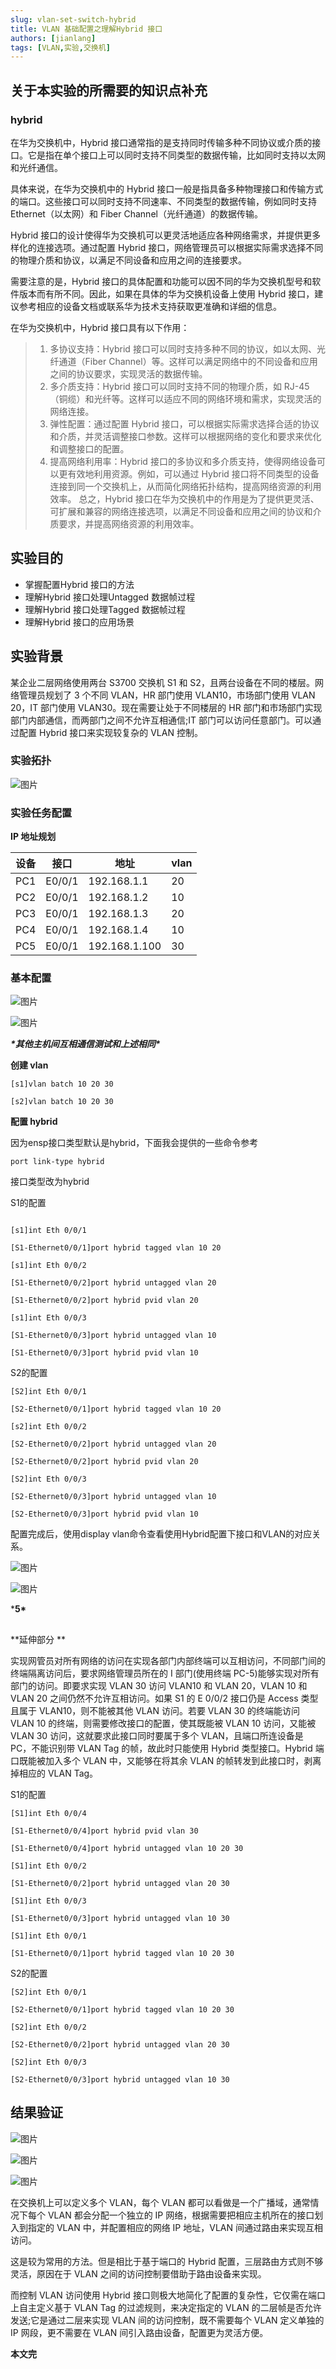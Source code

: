 ```yaml
---
slug: vlan-set-switch-hybrid
title: VLAN 基础配置之理解Hybrid 接口
authors: [jianlang]
tags: [VLAN,实验,交换机]
---
```


## 关于本实验的所需要的知识点补充

### hybrid

在华为交换机中，Hybrid 接口通常指的是支持同时传输多种不同协议或介质的接口。它是指在单个接口上可以同时支持不同类型的数据传输，比如同时支持以太网和光纤通信。

具体来说，在华为交换机中的 Hybrid 接口一般是指具备多种物理接口和传输方式的端口。这些接口可以同时支持不同速率、不同类型的数据传输，例如同时支持 Ethernet（以太网）和 Fiber Channel（光纤通道）的数据传输。

Hybrid 接口的设计使得华为交换机可以更灵活地适应各种网络需求，并提供更多样化的连接选项。通过配置 Hybrid 接口，网络管理员可以根据实际需求选择不同的物理介质和协议，以满足不同设备和应用之间的连接要求。

需要注意的是，Hybrid 接口的具体配置和功能可以因不同的华为交换机型号和软件版本而有所不同。因此，如果在具体的华为交换机设备上使用 Hybrid 接口，建议参考相应的设备文档或联系华为技术支持获取更准确和详细的信息。

在华为交换机中，Hybrid 接口具有以下作用：

> 1. 多协议支持：Hybrid 接口可以同时支持多种不同的协议，如以太网、光纤通道（Fiber Channel）等。这样可以满足网络中的不同设备和应用之间的协议要求，实现灵活的数据传输。
> 2. 多介质支持：Hybrid 接口可以同时支持不同的物理介质，如 RJ-45（铜缆）和光纤等。这样可以适应不同的网络环境和需求，实现灵活的网络连接。
> 3. 弹性配置：通过配置 Hybrid 接口，可以根据实际需求选择合适的协议和介质，并灵活调整接口参数。这样可以根据网络的变化和要求来优化和调整接口的配置。
> 4. 提高网络利用率：Hybrid 接口的多协议和多介质支持，使得网络设备可以更有效地利用资源。例如，可以通过 Hybrid 接口将不同类型的设备连接到同一个交换机上，从而简化网络拓扑结构，提高网络资源的利用效率。
总之，Hybrid 接口在华为交换机中的作用是为了提供更灵活、可扩展和兼容的网络连接选项，以满足不同设备和应用之间的协议和介质要求，并提高网络资源的利用效率。

## 实验目的 

- 掌握配置Hybrid 接口的方法
- 理解Hybrid 接口处理Untagged 数据帧过程
- 理解Hybrid 接口处理Tagged 数据帧过程
- 理解Hybrid 接口的应用场景

## 实验背景 

某企业二层网络使用两台 S3700 交换机 S1 和 S2，且两台设备在不同的楼层。网络管理员规划了 3 个不同 VLAN，HR 部门使用 VLAN10，市场部门使用 VLAN 20，IT 部门使用 VLAN30。现在需要让处于不同楼层的 HR 部门和市场部门实现部门内部通信，而两部门之间不允许互相通信;IT 部门可以访问任意部门。可以通过配置 Hybrid 接口来实现较复杂的 VLAN 控制。

### 实验拓扑 

![图片](1.png)

### 实验任务配置 

**IP 地址规划**

| 设备 | 接口   | 地址          | vlan |
| ---- | ------ | ------------- | ---- |
| PC1  | E0/0/1 | 192.168.1.1   | 20   |
| PC2  | E0/0/1 | 192.168.1.2   | 10   |
| PC3  | E0/0/1 | 192.168.1.3   | 20   |
| PC4  | E0/0/1 | 192.168.1.4   | 10   |
| PC5  | E0/0/1 | 192.168.1.100 | 30   |

### 基本配置

![图片](2.png)

![图片](3.png)



***\*其他主机间互相通信测试和上述相同\****

**创建 vlan**

```
[s1]vlan batch 10 20 30

[s2]vlan batch 10 20 30
```

**配置 hybrid**

因为ensp接口类型默认是hybrid，下面我会提供的一些命令参考

```
port link-type hybrid
```

接口类型改为hybrid

S1的配置

```

[s1]int Eth 0/0/1

[S1-Ethernet0/0/1]port hybrid tagged vlan 10 20

[s1]int Eth 0/0/2

[S1-Ethernet0/0/2]port hybrid untagged vlan 20

[S1-Ethernet0/0/2]port hybrid pvid vlan 20

[s1]int Eth 0/0/3

[S1-Ethernet0/0/3]port hybrid untagged vlan 10

[S1-Ethernet0/0/3]port hybrid pvid vlan 10

```

S2的配置

```
[S2]int Eth 0/0/1

[S2-Ethernet0/0/1]port hybrid tagged vlan 10 20

[s2]int Eth 0/0/2

[S2-Ethernet0/0/2]port hybrid untagged vlan 20

[S2-Ethernet0/0/2]port hybrid pvid vlan 20

[S2]int Eth 0/0/3

[S2-Ethernet0/0/3]port hybrid untagged vlan 10

[S2-Ethernet0/0/3]port hybrid pvid vlan 10
```

配置完成后，使用display vlan命令查看使用Hybrid配置下接口和VLAN的对应关系。

![图片](4.png)

![图片](5.png)

***5\***

##   

**延伸部分
**

实现网管员对所有网络的访问在实现各部门内部终端可以互相访问，不同部门间的终端隔离访问后，要求网络管理员所在的 I 部门(使用终端 PC-5)能够实现对所有部门的访问。即要求实现 VLAN 30 访问 VLAN10 和 VLAN 20，VLAN 10 和 VLAN 20 之间仍然不允许互相访问。如果 S1 的 E 0/0/2 接口仍是 Access 类型且属于 VLAN10，则不能被其他 VLAN 访问。若要 VLAN 30 的终端能访问 VLAN 10 的终端，则需要修改接口的配置，使其既能被 VLAN 10 访问，又能被 VLAN 30 访问，这就要求此接口同时要属于多个 VLAN，且端口所连设备是 PC，不能识别带 VLAN Tag 的帧，故此时只能使用 Hybrid 类型接口。Hybrid 端口既能被加入多个 VLAN 中，又能够在将其余 VLAN 的帧转发到此接口时，剥离掉相应的 VLAN Tag。

S1的配置

```
[S1]int Eth 0/0/4

[S1-Ethernet0/0/4]port hybrid pvid vlan 30

[S1-Ethernet0/0/4]port hybrid untagged vlan 10 20 30

[S1]int Eth 0/0/2

[S1-Ethernet0/0/2]port hybrid untagged vlan 20 30

[S1]int Eth 0/0/3

[S1-Ethernet0/0/3]port hybrid untagged vlan 10 30

[S1]int Eth 0/0/1

[S1-Ethernet0/0/1]port hybrid tagged vlan 10 20 30
```

S2的配置

```
[S2]int Eth 0/0/1

[S2-Ethernet0/0/1]port hybrid tagged vlan 10 20 30

[S2]int Eth 0/0/2

[S2-Ethernet0/0/2]port hybrid untagged vlan 20 30

[S2]int Eth 0/0/3

[S2-Ethernet0/0/3]port hybrid untagged vlan 10 30
```

## 结果验证

![图片](6.png)

![图片](7.png)

![图片](8.png)

在交换机上可以定义多个 VLAN，每个 VLAN 都可以看做是一个广播域，通常情况下每个 VLAN 都会分配一个独立的 IP 网络，根据需要把相应主机所在的接口划入到指定的 VLAN 中，并配置相应的网络 IP 地址，VLAN 间通过路由来实现互相访问。

这是较为常用的方法。但是相比于基于端口的 Hybrid 配置，三层路由方式则不够灵活，原因在于 VLAN 之间的访问控制要借助于路由设备来实现。

而控制 VLAN 访问使用 Hybrid 接口则极大地简化了配置的复杂性，它仅需在端口上自主定义基于 VLAN Tag 的过滤规则，来决定指定的 VLAN 的二层帧是否允许发送;它是通过二层来实现 VLAN 间的访问控制，既不需要每个 VLAN 定义单独的 IP 网段，更不需要在 VLAN 间引入路由设备，配置更为灵活方便。



**本文完**
